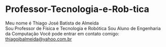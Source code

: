 # Professor-Tecnologia-e-Rob-tica
Meu nome é Thiago José Batista de Almeida  
Sou Professor de Física e Tecnologia e Robótica
Sou Aluno de Engenharia da Computação
Você pode entrar em contato comigo:
thiagojbalmeida@yahoo.com.br
